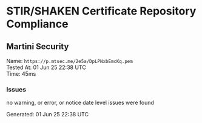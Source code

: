 # STIR/SHAKEN Certificate Repository Compliance

## Martini Security

Name: `https://p.mtsec.me/2e5a/DpLPNxbEmcKq.pem`\
Tested At: 01 Jun 25 22:38 UTC\
Time: 45ms

### Issues

no warning, or error, or notice date level issues were found

Generated: 01 Jun 25 22:38 UTC